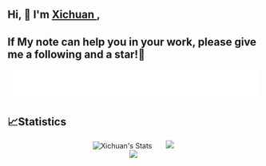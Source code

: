 ## Hi, 👋  I'm <a href="https://raray-chuan.github.io/" target="_blank">Xichuan </a>,
## If My note can help you in your work, please give me a following and a star!🍗


<a href="https://raray-chuan.github.io/"><img src="./img/cat.svg" alt="xichuan_note" /></a>


## 📈Statistics

<div align="center">
<span>&emsp;&emsp;</span>
<img height="170px"  alt="Xichuan's Stats" src="https://github-readme-stats.vercel.app/api?username=raray-chuan" /><span>&emsp;&emsp;</span><img height="170px" src="https://github-readme-stats.vercel.app/api/top-langs/?username=raray-chuan&layout=compact&langs_count=8" />
<span>&emsp;&emsp;</span>
</div>

<div align="center">
    <img  src="https://github-readme-streak-stats.herokuapp.com/?user=raray-chuan" />
</div>



<!--
如果你能看到，说明你也想个性化readme,下面是使用的readme部件的地址：

1.打字特效生成：https://readme-typing-svg.herokuapp.com/demo/
2.github-readme-stats:https://github.com/anuraghazra/github-readme-stats
3.github-readme-streak-stats:https://github.com/DenverCoder1/github-readme-streak-stats
-->